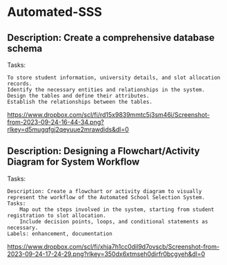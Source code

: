 # Automated-SSS

## Description: Create a comprehensive database schema
Tasks:

    To store student information, university details, and slot allocation records.
    Identify the necessary entities and relationships in the system.
    Design the tables and define their attributes.
    Establish the relationships between the tables.

https://www.dropbox.com/scl/fi/rd15x9839mmtc5j3sm46i/Screenshot-from-2023-09-24-16-44-34.png?rlkey=d5mugqfgj2qeyuue2mrawdids&dl=0

## Description: Designing a Flowchart/Activity Diagram for System Workflow
Tasks:

    Description: Create a flowchart or activity diagram to visually represent the workflow of the Automated School Selection System.
    Tasks:
        Map out the steps involved in the system, starting from student registration to slot allocation.
        Include decision points, loops, and conditional statements as necessary.
    Labels: enhancement, documentation

https://www.dropbox.com/scl/fi/xhja7h1cc0dil9d7ovscb/Screenshot-from-2023-09-24-17-24-29.png?rlkey=350dx6xtmseh0dirfr0bcgyeh&dl=0